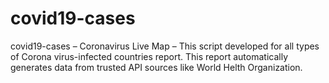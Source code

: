 # covid19-cases
covid19-cases – Coronavirus Live Map – This script developed for all types of Corona virus-infected countries report. This report automatically generates data from trusted API sources like World Helth Organization.
